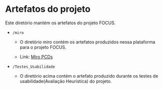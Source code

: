 # Artefatos do projeto

Este diretório mantém os artefatos do projeto FOCUS. 

* `/miro`
	* O diretório miro contém os artefatos produzidos nessa plataforma para o projeto FOCUS.

	* Link: [Miro PCDs](https://miro.com/app/board/o9J_lzEhK70=/)

* `/Testes_Usabilidade`
	* O diretório acima contém o artefato produzido durante os testes de usabilidade(Avaliação Heurística) do projeto. 
